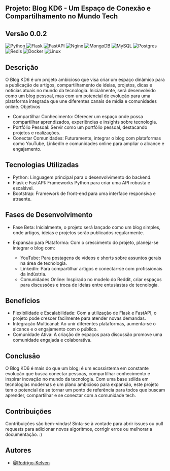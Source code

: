 ## Projeto: Blog KD6  - Um Espaço de Conexão e Compartilhamento no Mundo Tech
## Versão 0.0.2
![Python](https://img.shields.io/badge/python-3670A0?style=for-the-badge&logo=python&logoColor=ffdd54) 
![Flask](https://img.shields.io/badge/flask-%23000.svg?style=for-the-badge&logo=flask&logoColor=white) 
![FastAPI](https://img.shields.io/badge/FastAPI-%23FF4F00.svg?style=for-the-badge&logo=fastapi&logoColor=white)
![Nginx](https://img.shields.io/badge/nginx-%23009639.svg?style=for-the-badge&logo=nginx&logoColor=white) 
![MongoDB](https://img.shields.io/badge/MongoDB-%234ea94b.svg?style=for-the-badge&logo=mongodb&logoColor=white) 
![MySQL](https://img.shields.io/badge/mysql-4479A1.svg?style=for-the-badge&logo=mysql&logoColor=white) 
![Postgres](https://img.shields.io/badge/postgres-%23316192.svg?style=for-the-badge&logo=postgresql&logoColor=white) 
![Redis](https://img.shields.io/badge/redis-%23DD0031.svg?style=for-the-badge&logo=redis&logoColor=white) 
![Docker](https://img.shields.io/badge/docker-%230db7ed.svg?style=for-the-badge&logo=docker&logoColor=white) 
![Linux](https://img.shields.io/badge/linux-%23FCC624.svg?style=for-the-badge&logo=linux&logoColor=white)


## Descrição

O Blog KD6  é um projeto ambicioso que visa criar um espaço dinâmico para a publicação de artigos, compartilhamento de ideias, projetos, dicas e notícias atuais no mundo da tecnologia. Inicialmente, será desenvolvido como um blog pessoal, mas com um potencial de evolução para uma plataforma integrada que une diferentes canais de mídia e comunidades online.
Objetivos

  - Compartilhar Conhecimento: Oferecer um espaço onde possa compartilhar aprendizados, experiências e insights sobre tecnologia.
  - Portfólio Pessoal: Servir como um portfólio pessoal, destacando projetos e realizações.
  - Conectar Comunidades: Futuramente, integrar o blog com plataformas como YouTube, LinkedIn e comunidades online para ampliar o alcance e engajamento.

## Tecnologias Utilizadas

  - Python: Linguagem principal para o desenvolvimento do backend.
  - Flask e FastAPI: Frameworks Python para criar uma API robusta e escalável.
  - Bootstrap: Framework de front-end para uma interface responsiva e atraente.

## Fases de Desenvolvimento

  - Fase Beta: Inicialmente, o projeto será lançado como um blog simples, onde artigos, ideias e projetos serão publicados regularmente.
  - Expansão para Plataforma: Com o crescimento do projeto, planeja-se integrar o blog com:

      - YouTube: Para postagens de vídeos e shorts sobre assuntos gerais na área de tecnologia.
      - LinkedIn: Para compartilhar artigos e conectar-se com profissionais da indústria.
      - Comunidades Online: Inspirado no modelo do Reddit, criar espaços para discussões e troca de ideias entre entusiastas de tecnologia.

## Benefícios

  - Flexibilidade e Escalabilidade: Com a utilização de Flask e FastAPI, o projeto pode crescer facilmente para atender novas demandas.
  - Integração Multicanal: Ao unir diferentes plataformas, aumenta-se o alcance e o engajamento com o público.
  - Comunidade Ativa: A criação de espaços para discussão promove uma comunidade engajada e colaborativa.

## Conclusão

O Blog KD6  é mais do que um blog; é um ecossistema em constante evolução que busca conectar pessoas, compartilhar conhecimento e inspirar inovação no mundo da tecnologia. Com uma base sólida em tecnologias modernas e um plano ambicioso para expansão, este projeto tem o potencial de se tornar um ponto de referência para todos que buscam aprender, compartilhar e se conectar com a comunidade tech.


## Contribuições
Contribuições são bem-vindas! Sinta-se à vontade para abrir issues ou pull requests para adicionar novos algoritmos, corrigir erros ou melhorar a documentação. :)

## Autores

- [@Rodrigo-Kelven](https://github.com/Rodrigo-Kelven/)
